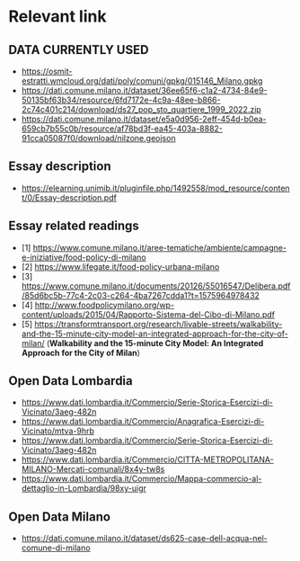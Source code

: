 # Relevant link 

## DATA CURRENTLY USED
- https://osmit-estratti.wmcloud.org/dati/poly/comuni/gpkg/015146_Milano.gpkg
- https://dati.comune.milano.it/dataset/36ee65f6-c1a2-4734-84e9-50135bf63b34/resource/6fd7172e-4c9a-48ee-b866-2c74c401c214/download/ds27_pop_sto_quartiere_1999_2022.zip
- https://dati.comune.milano.it/dataset/e5a0d956-2eff-454d-b0ea-659cb7b55c0b/resource/af78bd3f-ea45-403a-8882-91cca05087f0/download/nilzone.geojson

## Essay description
- https://elearning.unimib.it/pluginfile.php/1492558/mod_resource/content/0/Essay-description.pdf

## Essay related readings
- [1] https://www.comune.milano.it/aree-tematiche/ambiente/campagne-e-iniziative/food-policy-di-milano
- [2] https://www.lifegate.it/food-policy-urbana-milano
- [3] https://www.comune.milano.it/documents/20126/55016547/Delibera.pdf/85d6bc5b-77c4-2c03-c264-4ba7267cdda1?t=1575964978432
- [4] http://www.foodpolicymilano.org/wp-content/uploads/2015/04/Rapporto-Sistema-del-Cibo-di-Milano.pdf
- [5] https://transformtransport.org/research/livable-streets/walkability-and-the-15-minute-city-model-an-integrated-approach-for-the-city-of-milan/ (**Walkability and the 15-minute City Model: An Integrated Approach for the City of Milan**)

## Open Data Lombardia
- https://www.dati.lombardia.it/Commercio/Serie-Storica-Esercizi-di-Vicinato/3aeg-482n
- https://www.dati.lombardia.it/Commercio/Anagrafica-Esercizi-di-Vicinato/mtva-9hrb
- https://www.dati.lombardia.it/Commercio/Serie-Storica-Esercizi-di-Vicinato/3aeg-482n
- https://www.dati.lombardia.it/Commercio/CITTA-METROPOLITANA-MILANO-Mercati-comunali/8x4y-tw8s
- https://www.dati.lombardia.it/Commercio/Mappa-commercio-al-dettaglio-in-Lombardia/98xy-uigr

## Open Data Milano
- https://dati.comune.milano.it/dataset/ds625-case-dell-acqua-nel-comune-di-milano
